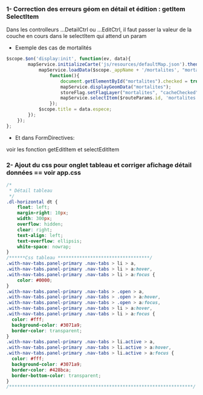 
### 1- Correction des erreurs géom en détail et édition : getItem SelectItem 
Dans les controlleurs ...DetailCtrl ou ...EditCtrl, il faut passer la valeur de la couche en cours dans le selectItem qui attend un param
- Exemple des cas de mortalités
```javascript
$scope.$on('display:init', function(ev, data){
        mapService.initializeCarte('js/resources/defaultMap.json').then(function(){
            mapService.loadData($scope._appName + '/mortalites', "mortalites").then(
                function(){                    
                    document.getElementById("mortalites").checked = true;
                    mapService.displayGeomData("mortalites");
                    storeFlag.setFlagLayer("mortalites", "cacheChecked");
                    mapService.selectItem($routeParams.id, 'mortalites'); 
                });
            $scope.title = data.espece;
        });
    });
};

```

- Et dans FormDirectives:

voir les fonction getEditItem et selectEditItem

### 2- Ajout du css pour onglet tableau et corriger afichage détail données == voir app.css
```css
/*
 * Détail tableau
 */
.dl-horizontal dt {
    float: left;
    margin-right: 10px;
    width: 300px;
    overflow: hidden;
    clear: right;
    text-align: left;
    text-overflow: ellipsis;
    white-space: nowrap;
}
/******Css tableau **********************************/
.with-nav-tabs.panel-primary .nav-tabs > li > a,
.with-nav-tabs.panel-primary .nav-tabs > li > a:hover,
.with-nav-tabs.panel-primary .nav-tabs > li > a:focus {
    color: #0000;
}
.with-nav-tabs.panel-primary .nav-tabs > .open > a,
.with-nav-tabs.panel-primary .nav-tabs > .open > a:hover,
.with-nav-tabs.panel-primary .nav-tabs > .open > a:focus,
.with-nav-tabs.panel-primary .nav-tabs > li > a:hover,
.with-nav-tabs.panel-primary .nav-tabs > li > a:focus {
  color: #fff;
  background-color: #3071a9;
  border-color: transparent;
}
.with-nav-tabs.panel-primary .nav-tabs > li.active > a,
.with-nav-tabs.panel-primary .nav-tabs > li.active > a:hover,
.with-nav-tabs.panel-primary .nav-tabs > li.active > a:focus {
  color: #fff;
  background-color: #3071a9;
  border-color: #428bca;
  border-bottom-color: transparent;
}
/********************************************************************/
```
